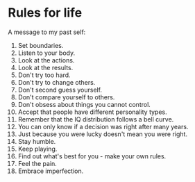 Rules for life
==============

A message to my past self:

1.  Set boundaries.
2.  Listen to your body.
3.  Look at the actions.
4.  Look at the results.
5.  Don't try too hard.
6.  Don't try to change others.
7.  Don't second guess yourself.
8.  Don't compare yourself to others.
9.  Don't obsess about things you cannot control.
10. Accept that people have different personality types.
11. Remember that the IQ distribution follows a bell curve.
12. You can only know if a decision was right after many years.
13. Just because you were lucky doesn't mean you were right.
14. Stay humble.
15. Keep playing.
16. Find out what's best for you - make your own rules.
17. Feel the pain.
18. Embrace imperfection.
